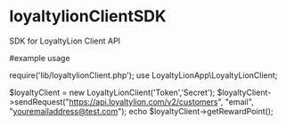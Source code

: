 # loyaltylionClientSDK
SDK for LoyaltyLion Client API


#example usage


  require('lib/loyaltylionClient.php');
  use LoyaltyLionApp\LoyaltyLionClient;
	
  $loyaltyClient = new LoyaltyLionClient('Token','Secret');
  $loyaltyClient->sendRequest("https://api.loyaltylion.com/v2/customers", "email", "youremailaddress@test.com");
  echo $loyaltyClient->getRewardPoint();
  




